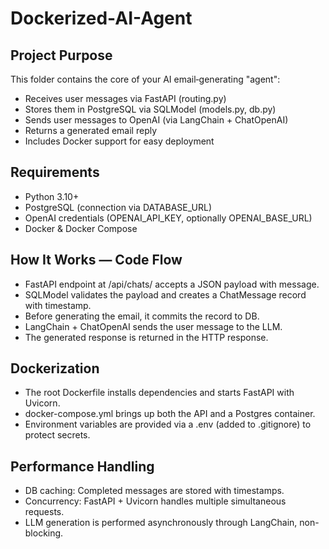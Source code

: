 # Dockerized-AI-Agent
## Project Purpose
This folder contains the core of your AI email‐generating "agent":
- Receives user messages via FastAPI (routing.py)
- Stores them in PostgreSQL via SQLModel (models.py, db.py)
- Sends user messages to OpenAI (via LangChain + ChatOpenAI)
- Returns a generated email reply
- Includes Docker support for easy deployment

## Requirements
- Python 3.10+
- PostgreSQL (connection via DATABASE_URL)
- OpenAI credentials (OPENAI_API_KEY, optionally OPENAI_BASE_URL)
- Docker & Docker Compose

## How It Works — Code Flow
- FastAPI endpoint at /api/chats/ accepts a JSON payload with message.
- SQLModel validates the payload and creates a ChatMessage record with timestamp.
- Before generating the email, it commits the record to DB.
- LangChain + ChatOpenAI sends the user message to the LLM.
- The generated response is returned in the HTTP response.

## Dockerization
- The root Dockerfile installs dependencies and starts FastAPI with Uvicorn.
- docker-compose.yml brings up both the API and a Postgres container.
- Environment variables are provided via a .env (added to .gitignore) to protect secrets.

## Performance Handling
- DB caching: Completed messages are stored with timestamps.
- Concurrency: FastAPI + Uvicorn handles multiple simultaneous requests.
- LLM generation is performed asynchronously through LangChain, non-blocking.